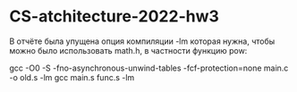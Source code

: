 # CS-atchitecture-2022-hw3

В отчёте была упущена опция компиляции -lm которая нужна, чтобы можно было использовать math.h, в частности функцию pow:

gcc -O0 -S -fno-asynchronous-unwind-tables -fcf-protection=none main.c -o old.s -lm
gcc main.s func.s -lm
